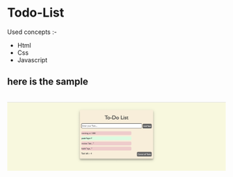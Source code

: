 # Todo-List
Used concepts :-
+ Html
+ Css
+ Javascript

## here is the sample 
&nbsp;
![Screenshot](sample.png)